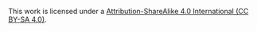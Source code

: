 This work is licensed under a [Attribution-ShareAlike 4.0 International (CC BY-SA 4.0)](http://creativecommons.org/licenses/by-sa/4.0/).
